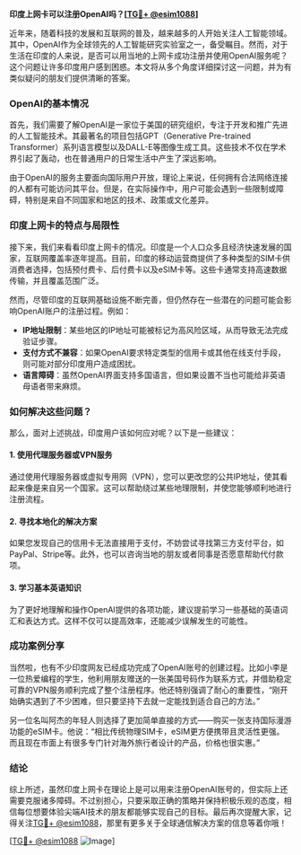 **印度上网卡可以注册OpenAI吗？[[TG💪+ @esim1088](https://t.me/s/esim1088)]**

近年来，随着科技的发展和互联网的普及，越来越多的人开始关注人工智能领域。其中，OpenAI作为全球领先的人工智能研究实验室之一，备受瞩目。然而，对于生活在印度的人来说，是否可以用当地的上网卡成功注册并使用OpenAI服务呢？这个问题让许多印度用户感到困惑。本文将从多个角度详细探讨这一问题，并为有类似疑问的朋友们提供清晰的答案。

### OpenAI的基本情况

首先，我们需要了解OpenAI是一家位于美国的研究组织，专注于开发和推广先进的人工智能技术。其最著名的项目包括GPT（Generative Pre-trained Transformer）系列语言模型以及DALL-E等图像生成工具。这些技术不仅在学术界引起了轰动，也在普通用户的日常生活中产生了深远影响。

由于OpenAI的服务主要面向国际用户开放，理论上来说，任何拥有合法网络连接的人都有可能访问其平台。但是，在实际操作中，用户可能会遇到一些限制或障碍，特别是来自不同国家和地区的技术、政策或文化差异。

### 印度上网卡的特点与局限性

接下来，我们来看看印度上网卡的情况。印度是一个人口众多且经济快速发展的国家，互联网覆盖率逐年提高。目前，印度的移动运营商提供了多种类型的SIM卡供消费者选择，包括预付费卡、后付费卡以及eSIM卡等。这些卡通常支持高速数据传输，并且覆盖范围广泛。

然而，尽管印度的互联网基础设施不断完善，但仍然存在一些潜在的问题可能会影响OpenAI账户的注册过程。例如：
- **IP地址限制**：某些地区的IP地址可能被标记为高风险区域，从而导致无法完成验证步骤。
- **支付方式不兼容**：如果OpenAI要求特定类型的信用卡或其他在线支付手段，则可能对部分印度用户造成困扰。
- **语言障碍**：虽然OpenAI界面支持多国语言，但如果设置不当也可能给非英语母语者带来麻烦。

### 如何解决这些问题？

那么，面对上述挑战，印度用户该如何应对呢？以下是一些建议：

#### 1. 使用代理服务器或VPN服务
通过使用代理服务器或虚拟专用网（VPN），您可以更改您的公共IP地址，使其看起来像是来自另一个国家。这可以帮助绕过某些地理限制，并使您能够顺利地进行注册流程。

#### 2. 寻找本地化的解决方案
如果您发现自己的信用卡无法直接用于支付，不妨尝试寻找第三方支付平台，如PayPal、Stripe等。此外，也可以咨询当地的朋友或者同事是否愿意帮助代付款项。

#### 3. 学习基本英语知识
为了更好地理解和操作OpenAI提供的各项功能，建议提前学习一些基础的英语词汇和表达方式。这样不仅可以提高效率，还能减少误解发生的可能性。

### 成功案例分享

当然啦，也有不少印度网友已经成功完成了OpenAI账号的创建过程。比如小李是一位热爱编程的学生，他利用朋友赠送的一张美国号码作为联系方式，并借助稳定可靠的VPN服务顺利完成了整个注册程序。他还特别强调了耐心的重要性，“刚开始确实遇到了不少困难，但只要坚持下去就一定能找到适合自己的方法。”

另一位名叫阿杰的年轻人则选择了更加简单直接的方式——购买一张支持国际漫游功能的eSIM卡。他说：“相比传统物理SIM卡，eSIM更方便携带且灵活性更强。而且现在市面上有很多专门针对海外旅行者设计的产品，价格也很实惠。”

### 结论

综上所述，虽然印度上网卡在理论上是可以用来注册OpenAI账号的，但实际上还需要克服诸多障碍。不过别担心，只要采取正确的策略并保持积极乐观的态度，相信每位想要体验尖端AI技术的朋友都能够实现自己的目标。最后再次提醒大家，记得关注[TG💪+ @esim1088](https://t.me/s/esim1088)，那里有更多关于全球通信解决方案的信息等着你哦！

[[TG💪+ @esim1088](https://t.me/s/esim1088) ![Image](https://i.postimg.cc/4NQfJmqS/Snipaste-2025-05-13-00-14-12.png)]